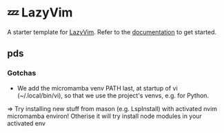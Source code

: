 # 💤 LazyVim

A starter template for [LazyVim](https://github.com/LazyVim/LazyVim).
Refer to the [documentation](https://lazyvim.github.io/installation) to get started.


## pds

### Gotchas

- We add the micromamba venv PATH last, at startup of vi (~/.local/bin/vi), so that we use
  the project's venvs, e.g. for Python.
  
=> Try installing new stuff from mason (e.g. LspInstall) with activated nvim micromamba
  environ! Otherise it will try install node modules in your activated env
